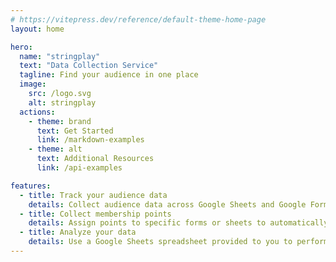 ```yaml
---
# https://vitepress.dev/reference/default-theme-home-page
layout: home

hero:
  name: "stringplay"
  text: "Data Collection Service"
  tagline: Find your audience in one place
  image:
    src: /logo.svg
    alt: stringplay
  actions:
    - theme: brand
      text: Get Started
      link: /markdown-examples
    - theme: alt
      text: Additional Resources
      link: /api-examples

features:
  - title: Track your audience data
    details: Collect audience data across Google Sheets and Google Forms
  - title: Collect membership points
    details: Assign points to specific forms or sheets to automatically collect with responses
  - title: Analyze your data
    details: Use a Google Sheets spreadsheet provided to you to perform data science
---
```



